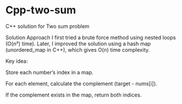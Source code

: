 # Cpp-two-sum
C++ solution for Two sum problem

Solution Approach
I first tried a brute force method using nested loops (O(n²) time).
Later, I improved the solution using a hash map (unordered_map in C++), which gives O(n) time complexity.

Key idea:

Store each number’s index in a map.

For each element, calculate the complement (target - nums[i]).

If the complement exists in the map, return both indices.
